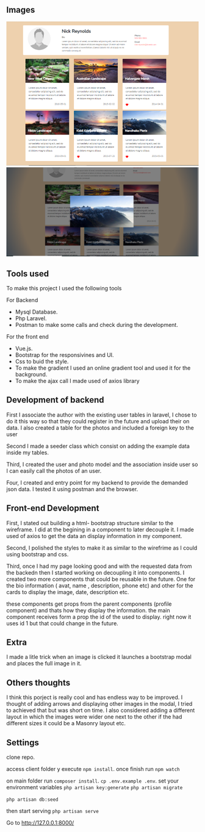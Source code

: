 ## Images 

![Photo Image ](read/image.PNG)
![Photo Image ](read/image2.PNG)

## Tools used
To make this project I used the following tools 

For Backend
- Mysql Database.
- Php Laravel. 
- Postman to make some calls and check during the development.

For the front end 
- Vue.js. 
- Bootstrap for the responsivines and UI. 
- Css to buid the style. 
- To make the gradient I used an online gradient tool and used it for the background.
- To make the ajax call I made used of axios library

## Development of backend

First I associate the author with the existing user tables in laravel, I chose to do it this way so that they could register in the future and upload their on data. I also created a table for the photos and included a foreign key to the user 

Second I made a seeder class which consist on adding the example data inside my tables.

Third, I created the user and photo model and the association inside user so I can easily call the photos of an user.

Four, I created and entry point for my backend to provide the demanded json data. I tested it using postman and the browser.  


## Front-end Development

First, I stated out building a html- bootstrap structure similar to the wireframe. I did at the begining in a component to later decouple it. I made used of axios to get the data an display information in my component.

Second, I polished the styles to make it as similar to the wirefrime as I could using bootstrap and css. 

Third, once I had my page looking good and with the requested data from the backedn then I started working on decoupling it into components. I created two more components that could be reusable in the future. One for the bio information ( avat, name , description, phone etc) and other for the cards to display the image, date, description etc.

these components get props from the parent components (profile component) and thats how they display the information. the main component receives form a prop the id of the used to display. right now it uses id 1 but that could change in the future. 


## Extra

I made a litle trick when an image is clicked it launches a bootstrap modal and places the full image in it.

## Others thoughts 
I think this porject is really cool and has endless way to be improved. I thought of adding arrows and displaying other images in the modal, I tried to achieved that but was short on time. I also considered adding a different layout in which the images were wider one next to the other if the had different sizes it could be a Masonry layout etc.




## Settings

clone repo. 

access client folder y execute  `npm install`. once finish run  `npm watch`  


on main folder run 
`composer install`. 
`cp .env.example .env`.  set your environment variables 
`php artisan key:generate`
`php artisan migrate `

`php artisan db:seed `

then start serving  `php artisan serve` 

Go to http://127.0.0.1:8000/





